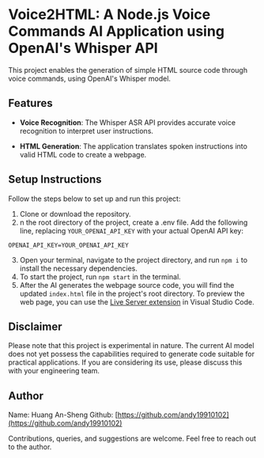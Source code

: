 # Voice2HTML: A Node.js Voice Commands AI Application using OpenAI's Whisper API

This project enables the generation of simple HTML source code through voice commands, using OpenAI's Whisper model.

## Features

- **Voice Recognition**: The Whisper ASR API provides accurate voice recognition to interpret user instructions.

- **HTML Generation**: The application translates spoken instructions into valid HTML code to create a webpage.

## Setup Instructions

Follow the steps below to set up and run this project:

1. Clone or download the repository.
2. n the root directory of the project, create a .env file. Add the following line, replacing `YOUR_OPENAI_API_KEY` with your actual OpenAI API key:
```
OPENAI_API_KEY=YOUR_OPENAI_API_KEY
```
3. Open your terminal, navigate to the project directory, and run `npm i` to install the necessary dependencies.
4. To start the project, run `npm start` in the terminal.
5. After the AI generates the webpage source code, you will find the updated `index.html` file in the project's root directory. To preview the web page, you can use the [Live Server extension](https://marketplace.visualstudio.com/items?itemName=ritwickdey.LiveServer) in Visual Studio Code.

## Disclaimer

Please note that this project is experimental in nature. The current AI model does not yet possess the capabilities required to generate code suitable for practical applications. If you are considering its use, please discuss this with your engineering team.

## Author

Name: Huang An-Sheng
Github: [https://github.com/andy19910102](https://github.com/andy19910102)

Contributions, queries, and suggestions are welcome. Feel free to reach out to the author.